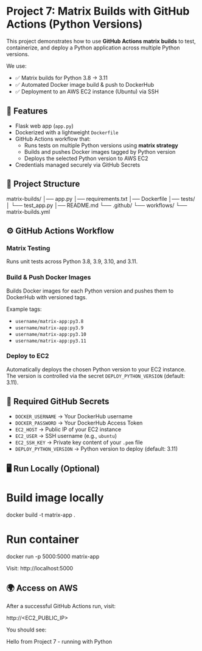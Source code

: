 # Project 7: Matrix Builds with GitHub Actions (Python Versions)

This project demonstrates how to use **GitHub Actions matrix builds** to test, containerize, and deploy a Python application across multiple Python versions.  

We use:
- ✅ Matrix builds for Python 3.8 → 3.11  
- ✅ Automated Docker image build & push to DockerHub  
- ✅ Deployment to an AWS EC2 instance (Ubuntu) via SSH
  
## 🚀 Features
- Flask web app (`app.py`)
- Dockerized with a lightweight `Dockerfile`
- GitHub Actions workflow that:
  - Runs tests on multiple Python versions using **matrix strategy**
  - Builds and pushes Docker images tagged by Python version
  - Deploys the selected Python version to AWS EC2
- Credentials managed securely via GitHub Secrets
  
## 📂 Project Structure
matrix-builds/
│── app.py
│── requirements.txt
│── Dockerfile
│── tests/
│   └── test_app.py
│── README.md
└── .github/
    └── workflows/
        └── matrix-builds.yml

## ⚙️ GitHub Actions Workflow

### Matrix Testing
Runs unit tests across Python 3.8, 3.9, 3.10, and 3.11.

### Build & Push Docker Images
Builds Docker images for each Python version and pushes them to DockerHub with versioned tags.

Example tags:
- `username/matrix-app:py3.8`
- `username/matrix-app:py3.9`
- `username/matrix-app:py3.10`
- `username/matrix-app:py3.11`

### Deploy to EC2
Automatically deploys the chosen Python version to your EC2 instance.  
The version is controlled via the secret `DEPLOY_PYTHON_VERSION` (default: 3.11).

## 🔑 Required GitHub Secrets

- `DOCKER_USERNAME` → Your DockerHub username
- `DOCKER_PASSWORD` → Your DockerHub Access Token
- `EC2_HOST` → Public IP of your EC2 instance
- `EC2_USER` → SSH username (e.g., `ubuntu`)
- `EC2_SSH_KEY` → Private key content of your `.pem` file
- `DEPLOY_PYTHON_VERSION` → Python version to deploy (default: 3.11)
## 🖥️ Run Locally (Optional)

# Build image locally
docker build -t matrix-app .

# Run container
docker run -p 5000:5000 matrix-app

Visit: http://localhost:5000
## 🌍 Access on AWS

After a successful GitHub Actions run, visit:

http://<EC2_PUBLIC_IP>

You should see:

Hello from Project 7 - running with Python <version>


